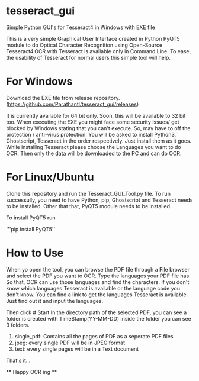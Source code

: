 # tesseract_gui
Simple Python GUI's for Tesseract4 in Windows with EXE file

This is a very simple Graphical User Interface created in Python PyQT5 module to do Optical Character Recognition using Open-Source 
Tesseract4.OCR with Tesseract is available only in Command Line. To ease, the usability of Tesseract for normal users this simple tool 
will help.

# For Windows

Download the EXE file from release repository. (https://github.com/Parathantl/tesseract_gui/releases)

It is currently available for 64 bit only. Soon, this will be available to 32 bit too.
When executing the EXE you might face some security issues/ get blocked by Windows stating that you can't execute. So, may have to off 
the protection / anti-virus protection. You will be asked to install Python3, Ghostscript, Tesseract in the order respectively.
Just install them as it goes. While installing Tesseract please choose the Languages you want to do OCR. Then only the data will be 
downloaded to the PC and can do OCR.

# For Linux/Ubuntu

Clone this repository and run the Tesseract_GUI_Tool.py	file.
To run successully, you need to have Python, pip, Ghostscript and Tesseract needs to be installed.
Other that that, PyQT5 module needs to be installed.

To install PyQT5 run

'''pip install PyQT5'''

# How to Use

When yo open the tool, you can browse the PDF file through a File browser and select the PDF you want to OCR.
Type the languages your PDF file has. So that, OCR can use those languages and find the characters.
If you don't know which languages Tesseract is available or the language code you don't know. You can find a link to get the languages
Tesseract is available.
Just find out it and input the languages.

Then click # Start 
In the directory path of the selected PDF, you  can see a folder is created with TimeStamp(YY-MM-DD) inside the folder you can 
see 3 folders.
1. single_pdf: Contains all the pages of PDF as a seperate PDF files
2. jpeg: every single PDF will be in JPEG format
3. text: every single pages will be in a Text document

That's it...

** Happy OCR ing **
